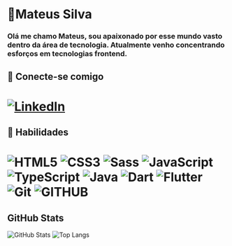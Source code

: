 # 🖖Mateus Silva
### Olá me chamo Mateus, sou apaixonado por esse mundo vasto dentro da área de tecnologia. Atualmente venho concentrando esforços em tecnologias frontend.

## 🔗 Conecte-se comigo
#	[![LinkedIn](https://img.shields.io/badge/LinkedIn-000?style=for-the-badge&logo=linkedin&logoColor=0E76A8)](https://www.linkedin.com/in/mateus-silva-development/)

## 🚀 Habilidades
# ![HTML5](https://img.shields.io/badge/HTML5-000?style=for-the-badge&logo=html5) ![CSS3](https://img.shields.io/badge/CSS3-000?style=for-the-badge&logo=css3&logoColor=264CE4) ![Sass](https://img.shields.io/badge/Sass-000?style=for-the-badge&logo=sass) ![JavaScript](https://img.shields.io/badge/JavaScript-000?style=for-the-badge&logo=javascript) ![TypeScript](https://img.shields.io/badge/TypeScript-000?style=for-the-badge&logo=typescript) ![Java](https://img.shields.io/badge/Java-000?style=for-the-badge&logo=java) ![Dart](https://img.shields.io/badge/Dart-000?style=for-the-badge&logo=dart) ![Flutter](https://img.shields.io/badge/Flutter-000?style=for-the-badge&logo=flutter) ![Git](https://img.shields.io/badge/Git-000?style=for-the-badge&logo=git) ![GITHUB](https://img.shields.io/badge/GITHUB-000?style=for-the-badge&logo=github)

## GitHub Stats
![GitHub Stats](https://github-readme-stats.vercel.app/api?username=MateusDeveloper1&theme=transparent&bg_color=000&border_color=30A3DC&show_icons=true&icon_color=30A3DC&title_color=E94D5F&text_color=FFF) ![Top Langs](https://github-readme-stats-git-masterrstaa-rickstaa.vercel.app/api/top-langs/?username=MateusDeveloper1&bg_color=000&border_color=30A3DC&title_color=E94D5F&text_color=FFF)